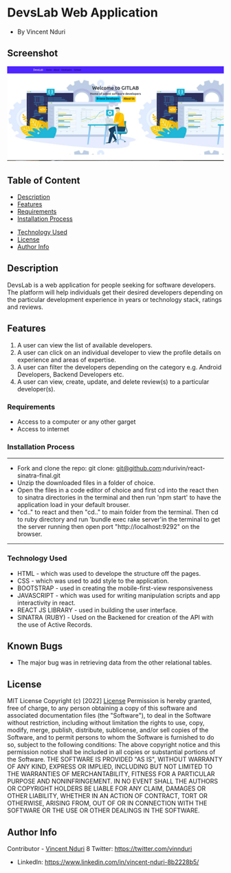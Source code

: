 

# DevsLab Web Application
* By  Vincent Nduri 

## Screenshot

 ![Landing page picture](./react/sinatra/public/images/home.png)

 ## Table of Content
 - [Description](#description)
 - [Features](#features)
 - [Requirements](#requirements)
 - [Installation Process](#installation-Process)
 <!-- - [Live Link](#Live-Link) -->
 - [Technology  Used](#technology-Used)
 - [License](#license)
 - [Author Info](#Author-Info)


## Description
<p>DevsLab is a web application for people seeking for software developers. The platform will help individuals get their desired developers depending on the particular development experience in years or technology stack, ratings and reviews. </p>

## Features
1. A user can view the list of available developers.
2. A user can click on an individual developer to view the profile details on experience and areas of expertise.
3. A user can filter the developers depending on the category e.g. Android Developers, Backend Developers etc.
4. A user can view, create, update, and delete review(s) to a particular developer(s).

 ###  Requirements
 * Access to  a computer or any other garget
 * Access to internet

 ### Installation Process
 ****
* Fork and clone the repo: git clone: git@github.com:ndurivin/react-sinatra-final.git
* Unzip the downloaded files in a folder of choice.
* Open the files in a code editor of choice and first cd into the react then to sinatra directories in the terminal and then run 'npm start' to have the application load in your default brouser.
* "cd.." to react and then "cd.." to main folder from the terminal. Then cd to ruby directory and run 'bundle exec rake server'in the terminal to get the server running then open port "http://localhost:9292" on the browser.
 ****

<!-- ### Live Link
- Click this link to view the live application:  -->

### Technology  Used
* HTML - which was used to develope the structure off the pages.
* CSS - which was used to add style to the application.
* BOOTSTRAP -  used in creating the mobile-first-view responsiveness
* JAVASCRIPT - which was used for writing manipulation scripts and app interactivity in react.
* REACT JS LIBRARY - used in building the user interface.
* SINATRA (RUBY) - Used on the Backened for creation of the API with the use of Active Records.

## Known Bugs
* The major bug was in retrieving data from the other relational tables.

## License
MIT License
Copyright (c) [2022] [License](LICENSE.txt)
Permission is hereby granted, free of charge, to any person obtaining a copy
of this software and associated documentation files (the "Software"), to deal
in the Software without restriction, including without limitation the rights
to use, copy, modify, merge, publish, distribute, sublicense, and/or sell
copies of the Software, and to permit persons to whom the Software is
furnished to do so, subject to the following conditions:
The above copyright notice and this permission notice shall be included in all
copies or substantial portions of the Software.
THE SOFTWARE IS PROVIDED "AS IS", WITHOUT WARRANTY OF ANY KIND, EXPRESS OR
IMPLIED, INCLUDING BUT NOT LIMITED TO THE WARRANTIES OF MERCHANTABILITY,
FITNESS FOR A PARTICULAR PURPOSE AND NONINFRINGEMENT. IN NO EVENT SHALL THE
AUTHORS OR COPYRIGHT HOLDERS BE LIABLE FOR ANY CLAIM, DAMAGES OR OTHER
LIABILITY, WHETHER IN AN ACTION OF CONTRACT, TORT OR OTHERWISE, ARISING FROM,
OUT OF OR IN CONNECTION WITH THE SOFTWARE OR THE USE OR OTHER DEALINGS IN THE
SOFTWARE.

## Author Info
Contributor -
[Vincent Nduri](https://github.com/ndurivin)
8 Twitter: https://twitter.com/vinnduri
* LinkedIn: https://www.linkedin.com/in/vincent-nduri-8b2228b5/